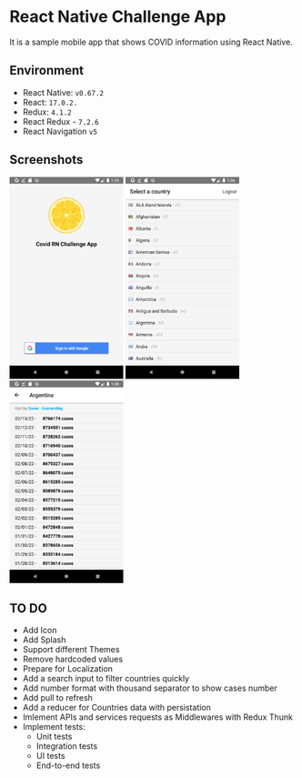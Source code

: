 # React Native Challenge App
It is a sample mobile app that shows COVID information using React Native. 


## Environment
- React Native: `v0.67.2`
- React: `17.0.2.`
- Redux: `4.1.2`
- React Redux - `7.2.6`
- React Navigation `v5`

## Screenshots

<img src="./screenshots/screen_1.png" alt="sign_in" width="200"/>
<img src="./screenshots/screen_2.png" alt="countries_list" width="200"/>
<img src="./screenshots/screen_3.png" alt="cases_confirmed" width="200"/>


## TO DO
- Add Icon
- Add Splash
- Support different Themes
- Remove hardcoded values
- Prepare for Localization
- Add a search input to filter countries quickly
- Add number format with thousand separator to show cases number
- Add pull to refresh 
- Add a reducer for Countries data with persistation 
- Imlement APIs and services requests as Middlewares with Redux Thunk
- Implement tests:
   - Unit tests
   - Integration tests
   - UI tests
   - End-to-end tests
